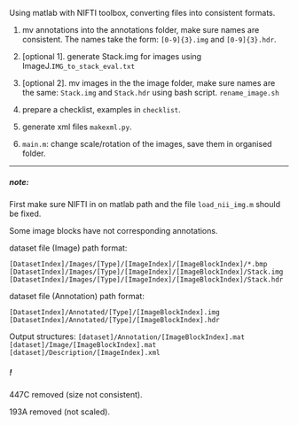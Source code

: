 Using matlab with NIFTI toolbox, converting files into consistent formats.

1. mv annotations into the annotations folder, make sure names are consistent. The names take the form:
`[0-9]{3}.img` and `[0-9]{3}.hdr`.

2. [optional 1]. generate Stack.img for images using ImageJ.`IMG_to_stack_eval.txt`

2. [optional 2]. mv images in the the image folder, make sure names are the same: `Stack.img` and `Stack.hdr` using bash script. `rename_image.sh`

3. prepare a checklist, examples in `checklist`.

4. generate xml files `makexml.py`.

5. `main.m`: change scale/rotation of the images, save them in organised folder.

- - -
##### note:

First make sure NIFTI in on matlab path and the file `load_nii_img.m` should be fixed.

Some image blocks have not corresponding annotations.

dataset file (Image) path format:

`[DatasetIndex]/Images/[Type]/[ImageIndex]/[ImageBlockIndex]/*.bmp`
`[DatasetIndex]/Images/[Type]/[ImageIndex]/[ImageBlockIndex]/Stack.img`
`[DatasetIndex]/Images/[Type]/[ImageIndex]/[ImageBlockIndex]/Stack.hdr`

dataset file (Annotation) path format:

`[DatasetIndex]/Annotated/[Type]/[ImageBlockIndex].img`
`[DatasetIndex]/Annotated/[Type]/[ImageBlockIndex].hdr`

Output structures:
`[dataset]/Annotation/[ImageBlockIndex].mat`
`[dataset]/Image/[ImageBlockIndex].mat`
`[dataset]/Description/[ImageIndex].xml`

##### !

447C removed (size not consistent).

193A removed (not scaled).
